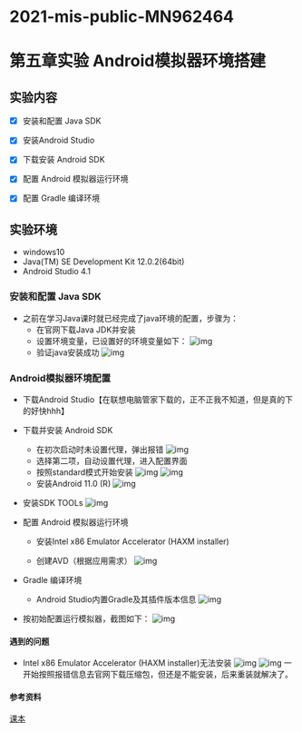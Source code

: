 # 2021-mis-public-MN962464

# 第五章实验 Android模拟器环境搭建

## 实验内容

- [x] 安装和配置 Java SDK

- [x] 安装Android Studio

- [x] 下载安装 Android SDK

- [x] 配置 Android 模拟器运行环境

- [x] 配置 Gradle 编译环境


## 实验环境

- windows10
- Java(TM) SE Development Kit 12.0.2(64bit)
- Android Studio 4.1

### 安装和配置 Java SDK

- 之前在学习Java课时就已经完成了java环境的配置，步骤为：
    + 在官网下载Java JDK并安装
    + 设置环境变量，已设置好的环境变量如下：
    ![img](img/查看环境变量.png)
    + 验证java安装成功
    ![img](img/验证java安装成功.png)

### Android模拟器环境配置

- 下载Android Studio【在联想电脑管家下载的，正不正我不知道，但是真的下的好快hhh】
- 下载并安装 Android SDK
    + 在初次启动时未设置代理，弹出报错
    ![img](img/未设置代理报错.png)
    + 选择第二项，自动设置代理，进入配置界面
    + 按照standard模式开始安装
    ![img](img/选择standard模式开始安装.png)
    ![img](img/安装过程.png)
    + 安装Android 11.0 (R)
    ![img](img/安装Android%2011.0.png)

- 安装SDK TOOLs
![img](img/SDK%20TOOLs.png)

- 配置 Android 模拟器运行环境

    + 安装Intel x86 Emulator Accelerator (HAXM installer)

    + 创建AVD（根据应用需求）
    ![img](img/创建AVD.png)

- Gradle 编译环境

    - Android Studio内置Gradle及其插件版本信息
    ![img](img/Gradle版本.png)

- 按初始配置运行模拟器，截图如下：
![img](img/配置结果展示.png)

#### 遇到的问题

- Intel x86 Emulator Accelerator (HAXM installer)无法安装
![img](img/报错信息1.png)
![img](img/报错信息2.png)
一开始按照报错信息去官网下载压缩包，但还是不能安装，后来重装就解决了。

#### 参考资料

[课本](https://c4pr1c3.github.io/cuc-mis/chap0x05/exp.html)

